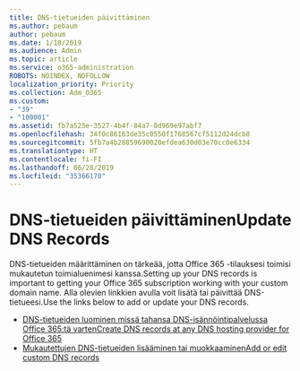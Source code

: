```yaml
---
title: DNS-tietueiden päivittäminen
ms.author: pebaum
author: pebaum
ms.date: 1/18/2019
ms.audience: Admin
ms.topic: article
ms.service: o365-administration
ROBOTS: NOINDEX, NOFOLLOW
localization_priority: Priority
ms.collection: Adm_O365
ms.custom:
- "39"
- "100001"
ms.assetid: fb7a525e-3527-4b4f-84a7-8d969e97abf7
ms.openlocfilehash: 34f0c86163de35c0550f1768567cf5112d24dcb8
ms.sourcegitcommit: 5fb7a4b28859690020efdea630d03e70cc0e6334
ms.translationtype: HT
ms.contentlocale: fi-FI
ms.lasthandoff: 06/28/2019
ms.locfileid: "35366170"
---
```

# <a name="update-dns-records"></a><span data-ttu-id="a7d21-102">DNS-tietueiden päivittäminen</span><span class="sxs-lookup"><span data-stu-id="a7d21-102">Update DNS Records</span></span>

<span data-ttu-id="a7d21-103">DNS-tietueiden määrittäminen on tärkeää, jotta Office 365 -tilauksesi toimisi mukautetun toimialuenimesi kanssa.</span><span class="sxs-lookup"><span data-stu-id="a7d21-103">Setting up your DNS records is important to getting your Office 365 subscription working with your custom domain name.</span></span> <span data-ttu-id="a7d21-104">Alla olevien linkkien avulla voit lisätä tai päivittää DNS-tietueesi.</span><span class="sxs-lookup"><span data-stu-id="a7d21-104">Use the links below to add or update your DNS records.</span></span>
  
- [<span data-ttu-id="a7d21-105">DNS-tietueiden luominen missä tahansa DNS-isännöintipalvelussa Office 365:tä varten</span><span class="sxs-lookup"><span data-stu-id="a7d21-105">Create DNS records at any DNS hosting provider for Office 365</span></span>](https://docs.microsoft.com/office365/admin/get-help-with-domains/create-dns-records-at-any-dns-hosting-provider)  
- [<span data-ttu-id="a7d21-106">Mukautettujen DNS-tietueiden lisääminen tai muokkaaminen</span><span class="sxs-lookup"><span data-stu-id="a7d21-106">Add or edit custom DNS records</span></span>](https://support.office.com/article/AF00A516-DD39-4EDA-AF3E-1EAF686C8DC9)